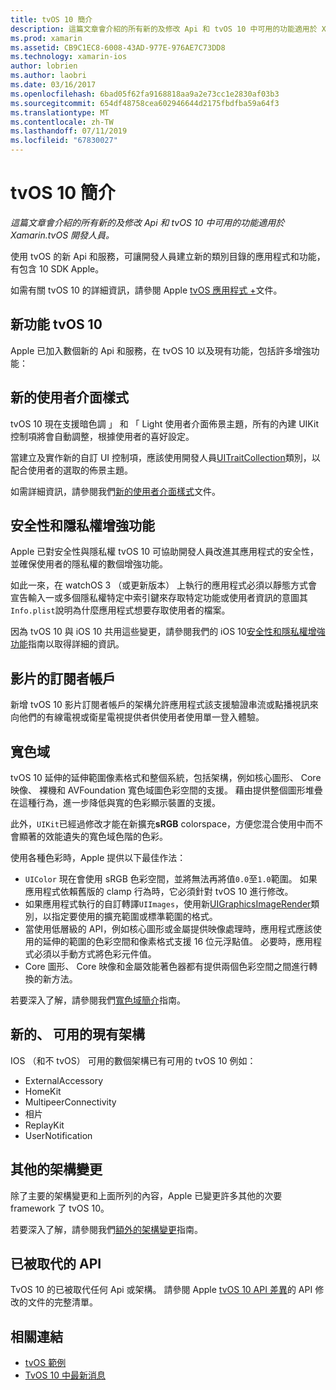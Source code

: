 ```yaml
---
title: tvOS 10 簡介
description: 這篇文章會介紹的所有新的及修改 Api 和 tvOS 10 中可用的功能適用於 Xamarin.tvOS 開發人員。
ms.prod: xamarin
ms.assetid: CB9C1EC8-6008-43AD-977E-976AE7C73DD8
ms.technology: xamarin-ios
author: lobrien
ms.author: laobri
ms.date: 03/16/2017
ms.openlocfilehash: 6bad05f62fa9168818aa9a2e73cc1e2830af03b3
ms.sourcegitcommit: 654df48758cea602946644d2175fbdfba59a64f3
ms.translationtype: MT
ms.contentlocale: zh-TW
ms.lasthandoff: 07/11/2019
ms.locfileid: "67830027"
---
```

# <a name="introduction-to-tvos-10"></a>tvOS 10 簡介

_這篇文章會介紹的所有新的及修改 Api 和 tvOS 10 中可用的功能適用於 Xamarin.tvOS 開發人員。_

使用 tvOS 的新 Api 和服務，可讓開發人員建立新的類別目錄的應用程式和功能，有包含 10 SDK Apple。 

如需有關 tvOS 10 的詳細資訊，請參閱 Apple [tvOS 應用程式 +](https://developer.apple.com/tvos/)文件。

## <a name="whats-new-in-tvos-10"></a>新功能 tvOS 10

Apple 已加入數個新的 Api 和服務，在 tvOS 10 以及現有功能，包括許多增強功能：

## <a name="new-user-interface-styles"></a>新的使用者介面樣式

tvOS 10 現在支援暗色調 」 和 「 Light 使用者介面佈景主題，所有的內建 UIKit 控制項將會自動調整，根據使用者的喜好設定。

當建立及實作新的自訂 UI 控制項，應該使用開發人員[UITraitCollection](https://developer.apple.com/reference/uikit/uitraitcollection)類別，以配合使用者的選取的佈景主題。

如需詳細資訊，請參閱我們[新的使用者介面樣式](~/ios/tvos/platform/user-interface-styles.md)文件。

## <a name="security-and-privacy-enhancements"></a>安全性和隱私權增強功能

Apple 已對安全性與隱私權 tvOS 10 可協助開發人員改進其應用程式的安全性，並確保使用者的隱私權的數個增強功能。

如此一來，在 watchOS 3 （或更新版本） 上執行的應用程式必須以靜態方式會宣告輸入一或多個隱私權特定中索引鍵來存取特定功能或使用者資訊的意圖其`Info.plist`說明為什麼應用程式想要存取使用者的檔案。

因為 tvOS 10 與 iOS 10 共用這些變更，請參閱我們的 iOS 10[安全性和隱私權增強功能](~/ios/app-fundamentals/security-privacy.md)指南以取得詳細的資訊。

## <a name="video-subscriber-account"></a>影片的訂閱者帳戶

新增 tvOS 10 影片訂閱者帳戶的架構允許應用程式該支援驗證串流或點播視訊來向他們的有線電視或衛星電視提供者供使用者使用單一登入體驗。

<!--To find out more, please see our [Video Subscriber Account](~/ios/platform-features/introduction-to-ios10/video-subscriber-account/) guide.-->

## <a name="wide-color"></a>寬色域

tvOS 10 延伸的延伸範圍像素格式和整個系統，包括架構，例如核心圖形、 Core 映像、 裸機和 AVFoundation 寬色域圖色彩空間的支援。 藉由提供整個圖形堆疊在這種行為，進一步降低與寬的色彩顯示裝置的支援。

此外，`UIKit`已經過修改才能在新擴充**sRGB** colorspace，方便您混合使用中而不會顯著的效能遺失的寬色域色階的色彩。

使用各種色彩時，Apple 提供以下最佳作法：

- `UIColor` 現在會使用 sRGB 色彩空間，並將無法再將值`0.0`至`1.0`範圍。 如果應用程式依賴舊版的 clamp 行為時，它必須針對 tvOS 10 進行修改。
- 如果應用程式執行的自訂轉譯`UIImages`，使用新[UIGraphicsImageRender](https://developer.apple.com/reference/uikit/uigraphicsimagerenderer)類別，以指定要使用的擴充範圍或標準範圍的格式。
- 當使用低層級的 API，例如核心圖形或金屬提供映像處理時，應用程式應該使用的延伸的範圍的色彩空間和像素格式支援 16 位元浮點值。 必要時，應用程式必須以手動方式將色彩元件值。
- Core 圖形、 Core 映像和金屬效能著色器都有提供兩個色彩空間之間進行轉換的新方法。

若要深入了解，請參閱我們[寬色域簡介](~/ios/platform/wide-color.md)指南。

## <a name="newly-available-existing-frameworks"></a>新的、 可用的現有架構

IOS （和不 tvOS） 可用的數個架構已有可用的 tvOS 10 例如：

- ExternalAccessory
- HomeKit
- MultipeerConnectivity
- 相片
- ReplayKit
- UserNotification

## <a name="additional-framework-changes"></a>其他的架構變更

除了主要的架構變更和上面所列的內容，Apple 已變更許多其他的次要 framework 了 tvOS 10。

若要深入了解，請參閱我們[額外的架構變更](~/ios/tvos/platform/introduction-to-tvos10/additional-framework-changes.md)指南。

## <a name="deprecated-apis"></a>已被取代的 API

TvOS 10 的已被取代任何 Api 或架構。 請參閱 Apple [tvOS 10 API 差異](https://developer.apple.com/library/prerelease/content/releasenotes/General/tvOS10APIDiffs/index.html)的 API 修改的文件的完整清單。



## <a name="related-links"></a>相關連結

- [tvOS 範例](https://developer.xamarin.com/samples/tvos/all/)
- [TvOS 10 中最新消息](https://developer.apple.com/library/prerelease/content/releasenotes/General/WhatsNewinTVOS/Articles/tvOS10.html#//apple_ref/doc/uid/TP40017259-SW1)
